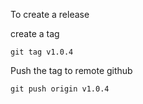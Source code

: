 To create a release

create a tag

`git tag v1.0.4`

Push the tag to remote github

`git push origin v1.0.4`

